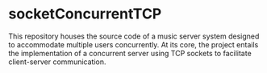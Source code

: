 # socketConcurrentTCP
This repository houses the source code of a music server system designed to accommodate multiple users concurrently. At its core, the project entails the implementation of a concurrent server using TCP sockets to facilitate client-server communication.
